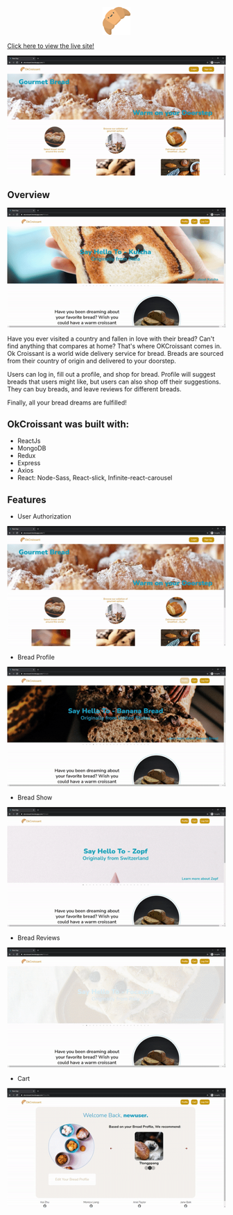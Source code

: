 <p align="center">
  <img src="https://github.com/arieltlr/okcroissant/blob/main/frontend/src/images/croissant_icon.png" />
</p>


[Click here to view the live site!](https://okcroissant.herokuapp.com/#/)
<p align="center">
  <img src="https://github.com/arieltlr/okcroissant/blob/main/gifs/splash.gif" />
</p>

## Overview

<p align="center">
  <img src="https://github.com/arieltlr/okcroissant/blob/main/gifs/main.gif" />
</p>

Have you ever visited a country and fallen in love with their bread? Can't find anything that compares at home? That's where OKCroissant comes in. Ok Croissant is a world wide delivery service for bread. Breads are sourced from their country of origin and delivered to your doorstep.

Users can log in, fill out a profile, and shop for bread. Profile will suggest breads that users might like, but users can also shop off their suggestions. They can buy breads, and leave reviews for different breads.

Finally, all your bread dreams are fulfilled!

## OkCroissant was built with: 
* ReactJs
* MongoDB
* Redux
* Express
* Axios 
* React: Node-Sass, React-slick, Infinite-react-carousel

## Features 
* User Authorization 

<p align="center">
  <img src="https://github.com/arieltlr/okcroissant/blob/main/gifs/auth.gif" />
</p>

* Bread Profile

<p align="center">
  <img src="https://github.com/arieltlr/okcroissant/blob/main/gifs/breadprofile.gif" />
</p>

* Bread Show

<p align="center">
  <img src="https://github.com/arieltlr/okcroissant/blob/main/gifs/breadshow.gif" />
</p>

* Bread Reviews

<p align="center">
  <img src="https://github.com/arieltlr/okcroissant/blob/main/gifs/reviews.gif" />
</p>

* Cart 

<p align="center">
  <img src="https://github.com/arieltlr/okcroissant/blob/main/gifs/cart.gif" />
</p>
